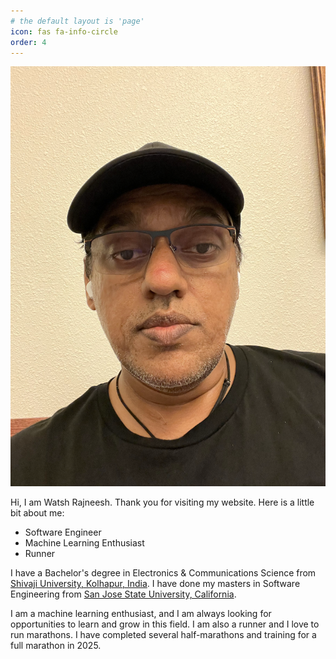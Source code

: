 ```yaml
---
# the default layout is 'page'
icon: fas fa-info-circle
order: 4
---
```

![Profile](/assets/images/watsh.png)

Hi, I am Watsh Rajneesh. Thank you for visiting my website. Here is a little bit about me:
- Software Engineer 
- Machine Learning Enthusiast
- Runner

I have a Bachelor's degree in Electronics & Communications Science from [Shivaji University, Kolhapur, India](https://www.unishivaji.ac.in/). I have done my masters in Software Engineering from [San Jose State University, California](https://www.sjsu.edu/).  

I am a machine learning enthusiast, and I am always looking for opportunities to learn and grow in this field. I am also a runner and I love to run marathons. I have completed several half-marathons and training for a full marathon in 2025.

